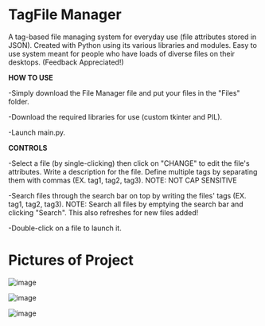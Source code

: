 # TagFile Manager
A tag-based file managing system for everyday use (file attributes stored in JSON). Created with Python using its various libraries and modules.
Easy to use system meant for people who have loads of diverse files on their desktops.
(Feedback Appreciated!)


**HOW TO USE**

-Simply download the File Manager file and put your files in the "Files" folder.

-Download the required libraries for use (custom tkinter and PIL).

-Launch main.py.

**CONTROLS**

-Select a file (by single-clicking) then click on "CHANGE" to edit the file's attributes. Write a description for the file. Define multiple tags by separating them with commas (EX. tag1, tag2, tag3). NOTE: NOT CAP SENSITIVE

-Search files through the search bar on top by writing the files' tags (EX. tag1, tag2, tag3). NOTE: Search all files by emptying the search bar and clicking "Search". This also refreshes for new files added!

-Double-click on a file to launch it.




# Pictures of Project
![image](https://github.com/user-attachments/assets/f85793f1-b986-4cbc-bf97-e05976c8f8fb)

![image](https://github.com/user-attachments/assets/c151f554-e820-4fac-91fd-fddca6c39ee2)

![image](https://github.com/user-attachments/assets/d67427cd-937f-4621-aa66-d67947981854)


